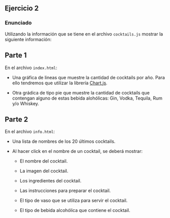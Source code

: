 ## Ejercicio 2

### Enunciado

Utilizando la información que se tiene en el archivo `cocktails.js` mostrar la siguiente información:

## Parte 1

En el archivo `index.html`:

- Una gráfica de lineas que muestre la cantidad de cocktails por año. Para ello tendremos que utilizar la librería [Chart.js](https://www.chartjs.org/).

- Otra grádica de tipo pie que muestre la cantidad de cocktails que contengan alguno de estas bebida alohólicas: Gin, Vodka, Tequila, Rum y/o Whiskey.

## Parte 2

En el archivo `info.html`:

- Una lista de nombres de los 20 últimos cocktails.

- Al hacer click en el nombre de un cocktail, se deberá mostrar: 
  
    - El nombre del cocktail.
  
    - La imagen del cocktail.
  
    - Los ingredientes del cocktail.
  
    - Las instrucciones para preparar el cocktail.
  
    - El tipo de vaso que se utiliza para servir el cocktail.
  
    - El tipo de bebida alcohólica que contiene el cocktail.
